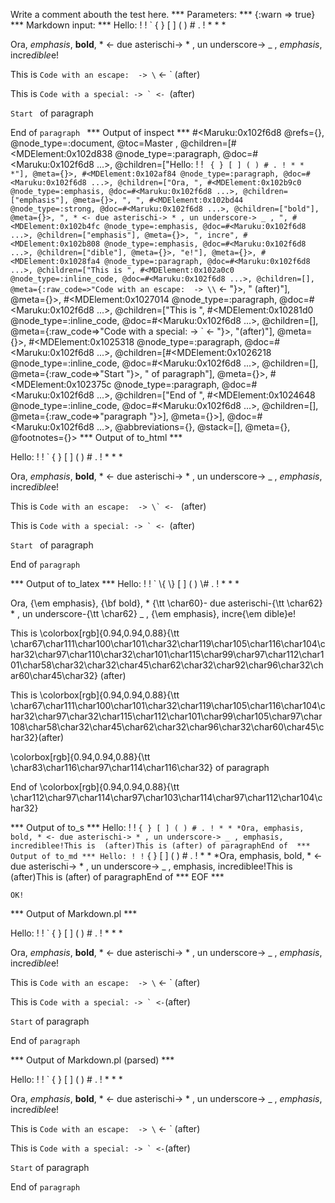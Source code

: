 Write a comment abouth the test here.
*** Parameters: ***
{:warn => true}
*** Markdown input: ***
 Hello: ! \! \` \{ \} \[ \] \( \) \# \. \! * \* *


Ora, *emphasis*, **bold**, * <- due asterischi-> * , un underscore-> _ , _emphasis_,
 incre*dible*e!


This is `Code with an escape:  -> \` <- ` (after)

This is ``Code with a special: -> ` <- ``(after)

`Start ` of paragraph

End of `paragraph `
*** Output of inspect ***
#<Maruku:0x102f6d8 @refs={}, @node_type=:document, @toc=Master
, @children=[#<MDElement:0x102d838 @node_type=:paragraph, @doc=#<Maruku:0x102f6d8 ...>, @children=["Hello: ! ! ` { } [ ] ( ) # . ! * * *"], @meta={}>, #<MDElement:0x102af84 @node_type=:paragraph, @doc=#<Maruku:0x102f6d8 ...>, @children=["Ora, ", #<MDElement:0x102b9c0 @node_type=:emphasis, @doc=#<Maruku:0x102f6d8 ...>, @children=["emphasis"], @meta={}>, ", ", #<MDElement:0x102bd44 @node_type=:strong, @doc=#<Maruku:0x102f6d8 ...>, @children=["bold"], @meta={}>, ", * <- due asterischi-> * , un underscore-> _ , ", #<MDElement:0x102b4fc @node_type=:emphasis, @doc=#<Maruku:0x102f6d8 ...>, @children=["emphasis"], @meta={}>, ", incre", #<MDElement:0x102b808 @node_type=:emphasis, @doc=#<Maruku:0x102f6d8 ...>, @children=["dible"], @meta={}>, "e!"], @meta={}>, #<MDElement:0x1028fa4 @node_type=:paragraph, @doc=#<Maruku:0x102f6d8 ...>, @children=["This is ", #<MDElement:0x102a0c0 @node_type=:inline_code, @doc=#<Maruku:0x102f6d8 ...>, @children=[], @meta={:raw_code=>"Code with an escape:  -> \\` <- "}>, " (after)"], @meta={}>, #<MDElement:0x1027014 @node_type=:paragraph, @doc=#<Maruku:0x102f6d8 ...>, @children=["This is ", #<MDElement:0x10281d0 @node_type=:inline_code, @doc=#<Maruku:0x102f6d8 ...>, @children=[], @meta={:raw_code=>"Code with a special: -> ` <- "}>, "(after)"], @meta={}>, #<MDElement:0x1025318 @node_type=:paragraph, @doc=#<Maruku:0x102f6d8 ...>, @children=[#<MDElement:0x1026218 @node_type=:inline_code, @doc=#<Maruku:0x102f6d8 ...>, @children=[], @meta={:raw_code=>"Start "}>, " of paragraph"], @meta={}>, #<MDElement:0x102375c @node_type=:paragraph, @doc=#<Maruku:0x102f6d8 ...>, @children=["End of ", #<MDElement:0x1024648 @node_type=:inline_code, @doc=#<Maruku:0x102f6d8 ...>, @children=[], @meta={:raw_code=>"paragraph "}>], @meta={}>], @doc=#<Maruku:0x102f6d8 ...>, @abbreviations={}, @stack=[], @meta={}, @footnotes={}>
*** Output of to_html ***
<p>Hello: ! ! ` { } [ ] ( ) # . ! * * *</p
    ><p>Ora, <em>emphasis</em
      >, <strong>bold</strong
      >, * &lt;- due asterischi-&gt; * , un underscore-&gt; _ , <em>emphasis</em
      >, incre<em>dible</em
      >e!</p
    ><p>This is <code>Code with an escape:  -&gt; \` &lt;- </code
      > (after)</p
    ><p>This is <code>Code with a special: -&gt; ` &lt;- </code
      >(after)</p
    ><p
      ><code>Start </code
      > of paragraph</p
    ><p>End of <code>paragraph </code
    ></p
  >
*** Output of to_latex ***
Hello: ! ! ` \{ \} [ ] ( ) \# . ! * * *

Ora, {\em emphasis}, {\bf bold}, * {\tt \char60}- due asterischi-{\tt \char62} * , un underscore-{\tt \char62} \_ , {\em emphasis}, incre{\em dible}e!

This is \colorbox[rgb]{0.94,0.94,0.88}{\tt \char67\char111\char100\char101\char32\char119\char105\char116\char104\char32\char97\char110\char32\char101\char115\char99\char97\char112\char101\char58\char32\char32\char45\char62\char32\char92\char96\char32\char60\char45\char32} (after)

This is \colorbox[rgb]{0.94,0.94,0.88}{\tt \char67\char111\char100\char101\char32\char119\char105\char116\char104\char32\char97\char32\char115\char112\char101\char99\char105\char97\char108\char58\char32\char45\char62\char32\char96\char32\char60\char45\char32}(after)

\colorbox[rgb]{0.94,0.94,0.88}{\tt \char83\char116\char97\char114\char116\char32} of paragraph

End of \colorbox[rgb]{0.94,0.94,0.88}{\tt \char112\char97\char114\char97\char103\char114\char97\char112\char104\char32}


*** Output of to_s ***
Hello: ! ! ` { } [ ] ( ) # . ! * * *Ora, emphasis, bold, * <- due asterischi-> * , un underscore-> _ , emphasis, incrediblee!This is  (after)This is (after) of paragraphEnd of 
*** Output of to_md ***
Hello: ! ! ` { } [ ] ( ) # . ! * * *Ora, emphasis, bold, * <- due asterischi-> * , un underscore-> _ , emphasis, incrediblee!This is  (after)This is (after) of paragraphEnd of 
*** EOF ***



	OK!



*** Output of Markdown.pl ***
<p>Hello: ! ! ` { } [ ] ( ) # . ! * * *</p>

<p>Ora, <em>emphasis</em>, <strong>bold</strong>, * &lt;- due asterischi-> * , un underscore-> _ , <em>emphasis</em>,
 incre<em>dible</em>e!</p>

<p>This is <code>Code with an escape:  -&gt; \</code> &lt;- ` (after)</p>

<p>This is <code>Code with a special: -&gt; ` &lt;-</code>(after)</p>

<p><code>Start</code> of paragraph</p>

<p>End of <code>paragraph</code></p>

*** Output of Markdown.pl (parsed) ***
<p>Hello: ! ! ` { } [ ] ( ) # . ! * * *</p
    ><p>Ora, <em>emphasis</em
      >, <strong>bold</strong
      >, * &lt;- due asterischi-> * , un underscore-> _ , <em>emphasis</em
      >,
 incre<em>dible</em
      >e!</p
    ><p>This is <code>Code with an escape:  -&gt; \</code
      > &lt;- ` (after)</p
    ><p>This is <code>Code with a special: -&gt; ` &lt;-</code
      >(after)</p
    ><p
      ><code>Start</code
      > of paragraph</p
    ><p>End of <code>paragraph</code
    ></p
  >